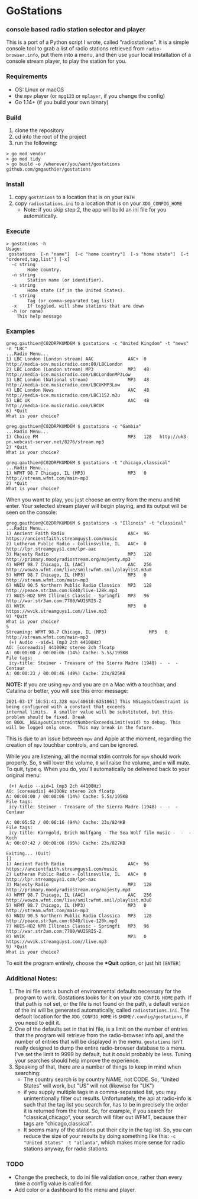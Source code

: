 # GoStations
### console based radio station selector and player

This is a port of a Python script I wrote, called "radiostations". It is a simple console tool to grab a list of radio stations retrieved from `radio-browser.info`, put them into a menu, and then use your local installation of a console stream player, to play the station for you.


### Requirements
* OS: Linux or macOS
* the `mpv` player (or `mpg123` or `mplayer`, if you change the config)
* Go 1.14+ (if you build your own binary)

### Build
1. clone the repository
2. cd into the root of the project
3. run the following: 
```
> go mod vendor
> go mod tidy
> go build -o /wherever/you/want/gostations github.com/gmgauthier/gostations
```

### Install
1. copy `gostations` to a location that is on your `PATH`
2. copy `radiostations.ini` to a location that is on your `XDG_CONFIG_HOME`
    * Note: if you skip step 2, the app will build an ini file for you automatically.
    
### Execute
```
> gostations -h 
Usage:
 gostations  [-n "name"]  [-c "home country"]  [-s "home state"]  [-t "ordered,tag,list"] [-x]
  -c string
    	Home country.
  -n string
    	Station name (or identifier).
  -s string
    	Home state (if in the United States).
  -t string
    	Tag (or comma-separated tag list)
  -x	If toggled, will show stations that are down
  -h (or none)
	This help message
```
### Examples
```
greg.gauthier@C02DRPKUMD6M $ gostations -c "United Kingdom" -t "news" -n "LBC" 
...Radio Menu...
1) LBC London (London stream) AAC             AAC+  0     http://media-sov.musicradio.com:80/LBCLondon
2) LBC London (London stream) MP3             MP3   48    http://media-ice.musicradio.com/LBCLondonMP3Low
3) LBC London (National stream)               MP3   48    http://media-ice.musicradio.com/LBCUKMP3Low
4) LBC London News                            AAC   48    http://media-ice.musicradio.com/LBC1152.m3u
5) LBC UK                                     AAC   48    http://media-ice.musicradio.com/LBCUK
6) *Quit
What is your choice?
```
```
greg.gauthier@C02DRPKUMD6M $ gostations -c "Gambia"
...Radio Menu...
1) Choice FM                                  MP3   128   http://uk3-pn.webcast-server.net/8276/stream.mp3
2) *Quit
What is your choice?
```
```
greg.gauthier@C02DRPKUMD6M $ gostations -t "chicago,classical"
...Radio Menu...
1) WFMT 98.7 Chicago, IL (MP3)                MP3   0     http://stream.wfmt.com/main-mp3
2) *Quit
What is your choice?
```
When you want to play, you just choose an entry from the menu and hit enter. Your selected stream player will begin playing, and its output will be seen on the console:
```
greg.gauthier@C02DRPKUMD6M $ gostations -s "Illinois" -t "classical"
...Radio Menu...
1) Ancient Faith Radio                        AAC+  96    https://ancientfaith.streamguys1.com/music
2) Lutheran Public Radio - Collinsville, IL   AAC+  0     http://lpr.streamguys1.com/lpr-aac
3) Majesty Radio                              MP3   128   http://primary.moodyradiostream.org/majesty.mp3
4) WFMT 98.7 Chicago, IL (AAC)                AAC   256   http://wowza.wfmt.com/live/smil:wfmt.smil/playlist.m3u8
5) WFMT 98.7 Chicago, IL (MP3)                MP3   0     http://stream.wfmt.com/main-mp3
6) WNIU 90.5 Northern Public Radio Classica   MP3   128   http://peace.str3am.com:6840/live-128k.mp3
7) WUIS-HD2 NPR Illinois Classic - Springfi   MP3   96    http://war.str3am.com:7780/WUISRIS-2
8) WVIK                                       MP3   0     https://wvik.streamguys1.com//live.mp3
9) *Quit
What is your choice?
5
Streaming: WFMT 98.7 Chicago, IL (MP3)                MP3   0     http://stream.wfmt.com/main-mp3
 (+) Audio --aid=1 (mp3 2ch 44100Hz)
AO: [coreaudio] 44100Hz stereo 2ch floatp
A: 00:00:00 / 00:00:06 (14%) Cache: 5.5s/195KB
File tags:
 icy-title: Steiner - Treasure of the Sierra Madre (1948) -  -  - Centaur
A: 00:00:23 / 00:00:46 (49%) Cache: 23s/825KB
```
**NOTE:** If you are using `mpv` and you are on a Mac with a touchbar, and Catalina or better, you will see this error message:
```
2021-03-17 10:51:41.328 mpv[40610:6351061] This NSLayoutConstraint is being configured with a constant that exceeds 
internal limits.  A smaller value will be substituted, but this problem should be fixed. Break 
on BOOL _NSLayoutConstraintNumberExceedsLimit(void) to debug. This will be logged only once.  This may break in the future.
```
This is due to an issue between `mpv` and Apple at the moment, regarding the creation of `mpv` touchbar controls, and can be ignored.

While you are listening, all the normal stdin controls for `mpv` should work properly. So, `9` will lover the volume, `0` will raise the volume, and `m` will mute. To quit, type `q`. When you do, you'll automatically be delivered back to your original menu:
```
 (+) Audio --aid=1 (mp3 2ch 44100Hz)
AO: [coreaudio] 44100Hz stereo 2ch floatp
A: 00:00:00 / 00:00:06 (14%) Cache: 5.5s/195KB
File tags:
 icy-title: Steiner - Treasure of the Sierra Madre (1948) -  -  - Centaur

A: 00:05:52 / 00:06:16 (94%) Cache: 23s/824KB
File tags:
 icy-title: Korngold, Erich Wolfgang - The Sea Wolf film music -  -  - Koch
A: 00:07:42 / 00:08:06 (95%) Cache: 23s/827KB

Exiting... (Quit)
[]
1) Ancient Faith Radio                        AAC+  96    https://ancientfaith.streamguys1.com/music
2) Lutheran Public Radio - Collinsville, IL   AAC+  0     http://lpr.streamguys1.com/lpr-aac
3) Majesty Radio                              MP3   128   http://primary.moodyradiostream.org/majesty.mp3
4) WFMT 98.7 Chicago, IL (AAC)                AAC   256   http://wowza.wfmt.com/live/smil:wfmt.smil/playlist.m3u8
5) WFMT 98.7 Chicago, IL (MP3)                MP3   0     http://stream.wfmt.com/main-mp3
6) WNIU 90.5 Northern Public Radio Classica   MP3   128   http://peace.str3am.com:6840/live-128k.mp3
7) WUIS-HD2 NPR Illinois Classic - Springfi   MP3   96    http://war.str3am.com:7780/WUISRIS-2
8) WVIK                                       MP3   0     https://wvik.streamguys1.com//live.mp3
9) *Quit
What is your choice?
```
To exit the program entirely, choose the __*Quit__ option, or just hit `[ENTER]`

### Additional Notes:

1. The ini file sets a bunch of environmental defaults necessary for the program to work. Gostations looks for it on your `XDG_CONFIG_HOME` path. If that path is not set, or the file is not found on the path, a default version of the ini will be generated automatically, called `radiostations.ini`. The default location for the `XDG_CONFIG_HOME` is `$HOME/.config/gostations`, if you need to edit it. 
2. One of the defaults set in that ini file, is a limit on the number of entries that the program will retrieve from the radio-browser.info api, and the number of entries that will be displayed in the menu. `gostations` isn't really designed to dump the entire radio-browser database to a menu.  I've set the limit to 9999 by default, but it could probably be less. Tuning your searches should help improve the experience.
3. Speaking of that, there are a number of things to keep in mind when searching: 
    * The country search is by country NAME, not CODE. So, "United States" will work, but "US" will not (likewise for "UK") 
    * if you supply multiple tags in a comma-separated list, you may unintentionally filter out results. Unfortunately, the api at radio-info is such that the tag list you search for, has to be in precisely the order it is returned from the host. So, for example, if you search for "classical,chicago", your search will filter out WFMT, because their tags are "chicago,classical".
    * It seems many of the stations put their city in the tag list. So, you can reduce the size of your results by doing something like this: `-c "United States" -t "atlanta"`, which makes more sense for radio stations anyway, for radio stations.
    
### TODO

* Change the precheck, to do ini file validation once, rather than every time a config value is called for.
* Add color or a dashboard to the menu and player.